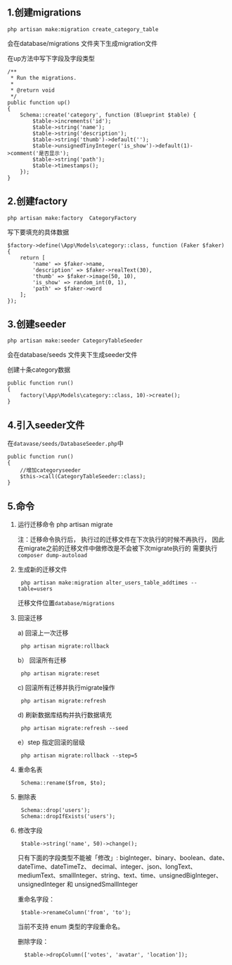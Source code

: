 ## 1.创建migrations
    php artisan make:migration create_category_table

会在database/migrations 文件夹下生成migration文件

在up方法中写下字段及字段类型
```
/**
 * Run the migrations.
 *
 * @return void
 */
public function up()
{
    Schema::create('category', function (Blueprint $table) {
        $table->increments('id');
        $table->string('name');
        $table->string('description');
        $table->string('thumb')->default('');
        $table->unsignedTinyInteger('is_show')->default(1)->comment('是否显示');
        $table->string('path');
        $table->timestamps();
    });
}
```

## 2.创建factory

    php artisan make:factory  CategoryFactory

写下要填充的具体数据

```
$factory->define(\App\Models\category::class, function (Faker $faker) {
    return [
        'name' => $faker->name,
        'description' => $faker->realText(30),
        'thumb' => $faker->image(50, 10),
        'is_show' => random_int(0, 1),
        'path' => $faker->word
    ];
});
```

## 3.创建seeder

    php artisan make:seeder CategoryTableSeeder
    
会在database/seeds 文件夹下生成seeder文件

创建十条category数据
```
public function run()
{
    factory(\App\Models\category::class, 10)->create();
}
```

## 4.引入seeder文件
在`datavase/seeds/DatabaseSeeder.php`中

```
public function run()
{
    //增加categoryseeder
    $this->call(CategoryTableSeeder::class);
}
```

## 5.命令
1. 运行迁移命令
	php artisan migrate
	
      注：迁移命令执行后，
        执行过的迁移文件在下次执行的时候不再执行，
        因此在migrate之前的迁移文件中做修改是不会被下次migrate执行的
        需要执行`composer dump-autoload`

2. 生成新的迁移文件

	    php artisan make:migration alter_users_table_addtimes --table=users
	
    迁移文件位置`database/migrations`

3. 回滚迁移

	a) 回滚上一次迁移
	
		php artisan migrate:rollback
		
	b） 回滚所有迁移
	
		php artisan migrate:reset
		
	c) 回滚所有迁移并执行migrate操作
	
		php artisan migrate:refresh
		
	d) 刷新数据库结构并执行数据填充
	
		php artisan migrate:refresh --seed
		
	e）step 指定回滚的层级
	
		php artisan migrate:rollback --step=5

4. 重命名表

        Schema::rename($from, $to);

5. 删除表

	    Schema::drop('users');
	    Schema::dropIfExists('users');

6. 修改字段

    	$table->string('name', 50)->change();
	只有下面的字段类型不能被「修改」: bigInteger、binary、boolean、date、dateTime、dateTimeTz、 decimal、integer、json、longText、mediumText、smallInteger、string、text、time、unsignedBigInteger、unsignedInteger 和 unsignedSmallInteger
	
	重命名字段：
	
		$table->renameColumn('from', 'to');
		
    当前不支持 enum 类型的字段重命名。

	删除字段：
	
		 $table->dropColumn(['votes', 'avatar', 'location']);

